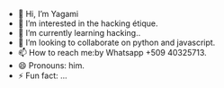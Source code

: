 - 👋 Hi, I’m Yagami
- 👀 I’m interested in the hacking étique.
- 🌱 I’m currently learning hacking..
- 💞️ I’m looking to collaborate on python and javascript.
- 📫 How to reach me:by Whatsapp +509 40325713.
- 😄 Pronouns: him.
- ⚡ Fun fact: ...

<!---
Gami2-max/Gami2-max is a ✨ special ✨ repository because its `README.md` (this file) appears on your GitHub profile.
You can click the Preview link to take a look at your changes.
--->
